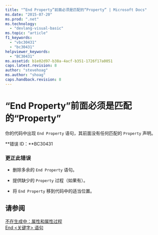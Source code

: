 ```yaml
---
title: "“End Property”前面必须是匹配的“Property” | Microsoft Docs"
ms.date: "2015-07-20"
ms.prod: ".net"
ms.technology: 
  - "devlang-visual-basic"
ms.topic: "article"
f1_keywords: 
  - "vbc30431"
  - "bc30431"
helpviewer_keywords: 
  - "BC30431"
ms.assetid: b1e02d97-b38a-4acf-b351-1726f17a0051
caps.latest.revision: 8
author: "stevehoag"
ms.author: "shoag"
caps.handback.revision: 8
---
```

# “End Property”前面必须是匹配的“Property”
你的代码中出现 `End Property` 语句，其前面没有任何匹配的 `Property` 声明。  
  
 **错误 ID：**BC30431  
  
### 更正此错误  
  
-   删除多余的 `End Property` 语句。  
  
-   提供缺少的 `Property` 过程（如果有）。  
  
-   将 `End Property` 移到代码中的适当位置。  
  
## 请参阅  
 [不在生成中：属性和属性过程](http://msdn.microsoft.com/zh-cn/23e2a1ec-7e9d-4109-8940-c703d981077b)   
 [End \<关键字\> 语句](../../visual-basic/language-reference/statements/end-keyword-statement.md)